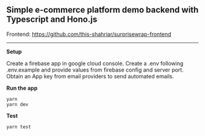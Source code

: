 ## Simple e-commerce platform demo backend with Typescript and Hono.js 
Frontend: https://github.com/this-shahriar/surprisewrap-frontend

---

**Setup**


Create a firebase app in google cloud console. Create a .env following .env.example and provide values from firebase config and server port.
Obtain an App key from email providers to send automated emails.

**Run the app**

    yarn
    yarn dev

**Test**

    yarn test
